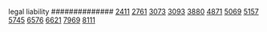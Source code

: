 


legal liability
##############
[2411](https://www.phylliida.dev/modelwelfare/qwenbailconversationsWithJournals/#ZjAsZjAuxgUuMscHyRAuyhvECy4zzQ0kYyxjIcwRITM=)
[2761](https://www.phylliida.dev/modelwelfare/qwenbailconversationsWithJournals/#ZjAsZjAuxgUuMscHyRAuyhvEC8shxAYkYyxjIcwRITg=)
[3073](https://www.phylliida.dev/modelwelfare/qwenbailconversationsWithJournals/#ZjAsZjAuxgXJB8sJLjPLCy45zQ0kYyxjIcwRITM=)
[3093](https://www.phylliida.dev/modelwelfare/qwenbailconversationsWithJournals/#ZjAsZjAuxgUuMscHyRAuMC41ywvNGC4wJGMsYyHMESEyMg==)
[3880](https://www.phylliida.dev/modelwelfare/qwenbailconversationsWithJournals/#ZjAsZjAuxgXJB8sJLjHNDM4aLjAkYyxjIc0SITI=)
[4871](https://www.phylliida.dev/modelwelfare/qwenbailconversationsWithJournals/#ZjAsZjAuxgUuMscHyRAuMC4xywsuNM0NJGMsYyHMESEz)
[5069](https://www.phylliida.dev/modelwelfare/qwenbailconversationsWithJournals/#ZjAsZjAuMcUFLsYMLjDLCckbxAsuMs0NJGMsYyHMESExMQ==)
[5157](https://www.phylliida.dev/modelwelfare/qwenbailconversationsWithJournals/#ZjAsZjAuxgXJB8sJLjPLCy4xNc4OJGMsYyHNEiEy)
[5745](https://www.phylliida.dev/modelwelfare/qwenbailconversationsWithJournals/#ZjAsZjAuxgUuMccHLjLJCc0LySjGDSRjLGMhzBEhNg==)
[6576](https://www.phylliida.dev/modelwelfare/qwenbailconversationsWithJournals/#ZjAsZjAuxgXJB8sJLjHNDC40zg4kYyxjIc0SITA=)
[6621](https://www.phylliida.dev/modelwelfare/qwenbailconversationsWithJournals/#ZjAsZjAuMcUFLsYMLjDLCS4yywvPDSRjLGMhzBEhNw==)
[7969](https://www.phylliida.dev/modelwelfare/qwenbailconversationsWithJournals/#ZjAsZjAuxgUuNccHyRAuyhvEC88NJGMsYyHMESEyOA==)
[8111](https://www.phylliida.dev/modelwelfare/qwenbailconversationsWithJournals/#ZjAsZjAuxgUuMscHyRDEBMsLzRguMCRjLGMhzBEhMTU=)
